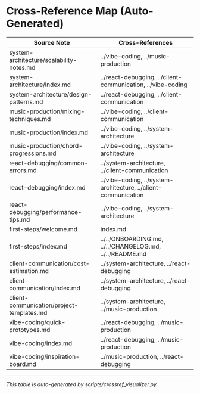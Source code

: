 # Cross-Reference Map (Auto-Generated)

| Source Note | Cross-References |
|---|---|
| system-architecture/scalability-notes.md | ../vibe-coding, ../music-production |
| system-architecture/index.md | ../react-debugging, ../client-communication, ../vibe-coding |
| system-architecture/design-patterns.md | ../react-debugging, ../client-communication |
| music-production/mixing-techniques.md | ../vibe-coding, ../client-communication |
| music-production/index.md | ../vibe-coding, ../system-architecture |
| music-production/chord-progressions.md | ../vibe-coding, ../system-architecture |
| react-debugging/common-errors.md | ../system-architecture, ../client-communication |
| react-debugging/index.md | ../vibe-coding, ../system-architecture, ../client-communication |
| react-debugging/performance-tips.md | ../vibe-coding, ../system-architecture |
| first-steps/welcome.md | index.md |
| first-steps/index.md | ../../ONBOARDING.md, ../../CHANGELOG.md, ../../README.md |
| client-communication/cost-estimation.md | ../system-architecture, ../react-debugging |
| client-communication/index.md | ../system-architecture, ../react-debugging |
| client-communication/project-templates.md | ../system-architecture, ../music-production |
| vibe-coding/quick-prototypes.md | ../react-debugging, ../music-production |
| vibe-coding/index.md | ../react-debugging, ../music-production |
| vibe-coding/inspiration-board.md | ../music-production, ../react-debugging |

---

*This table is auto-generated by scripts/crossref_visualizer.py.*
